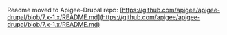 Readme moved to Apigee-Drupal repo: [https://github.com/apigee/apigee-drupal/blob/7.x-1.x/README.md](https://github.com/apigee/apigee-drupal/blob/7.x-1.x/README.md)